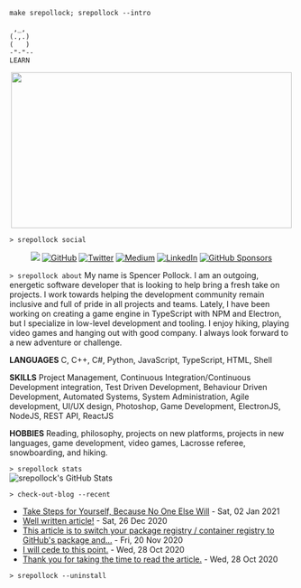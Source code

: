 `make srepollock; srepollock --intro`
```
 ,_,
(.,.)
(   )
-"-"--
LEARN
 ```
<p align="center">
<img width=498 height=276 src=https://external-content.duckduckgo.com/iu/?u=https%3A%2F%2Fmedia1.tenor.com%2Fimages%2Fa4cd3a19ae2b3ebbca19e4f022e660e4%2Ftenor.gif%3Fitemid%3D8645601&f=1&nofb=1 />
</p>  

 `> srepollock social`
 
<p align="center">
  <img src="https://img.shields.io/static/v1?label=&message=Personal-Website&color=brightgreen&link=https://spollock.ca" /img>
	<a href="https://github.com/srepollock"><img src="https://img.shields.io/github/followers/srepollock.svg?label=GitHub&style=social" alt="GitHub"></a>
	<a href="https://twitter.com/srepollock"><img src="https://img.shields.io/twitter/follow/srepollock?label=Twitter&style=social" alt="Twitter"></a>
  <a href="https://medium.com/@srepollock"><img src="https://img.shields.io/badge/Medium--_.svg?label=Medium&style=social" alt="Medium" /></a>
	<a href="https://www.linkedin.com/in/srepollock"><img src="https://img.shields.io/badge/LinkedIn--_.svg?style=social&logo=linkedin" alt="LinkedIn"></a>
	<a href="https://github.com/sponsors/srepollock"><img src="https://img.shields.io/badge/GitHub_Sponsors--_.svg?style=social&logo=github&logoColor=EA4AAA" alt="GitHub Sponsors"></a>
</p>

`> srepollock about`
My name is Spencer Pollock. I am an outgoing, energetic software developer that is looking to help bring a fresh take on projects. I work towards helping the development community remain inclusive and full of pride in all projects and teams. Lately, I have been working on creating a game engine in TypeScript with NPM and Electron, but I specialize in low-level development and tooling. I enjoy hiking, playing video games and hanging out with good company. I always look forward to a new adventure or challenge.

**LANGUAGES**
C, C++, C#, Python, JavaScript, TypeScript, HTML, Shell

**SKILLS**
Project Management, Continuous Integration/Continuous Development integration, Test Driven Development, Behaviour Driven Development, Automated Systems, System Administration, Agile development, UI/UX design, Photoshop, Game Development, ElectronJS, NodeJS, REST API, ReactJS

**HOBBIES**
Reading, philosophy, projects on new platforms, projects in new languages, game development, video games, Lacrosse referee, snowboarding, and hiking.

`> srepollock stats`  
![srepollock's GitHub Stats](https://github-readme-stats.vercel.app/api?username=srepollock&show_icons=true&theme=cobalt)

`> check-out-blog --recent`
<!-- blog starts -->
* [Take Steps for Yourself, Because No One Else Will](https://medium.com/the-post-grad-survival-guide/take-steps-for-yourself-because-no-one-else-will-4233803c36c7?source=rss-946d079fd083------2) - Sat, 02 Jan 2021
* [Well written article!](https://medium.com/@srepollock/well-written-article-9ac69e5d25f4?source=rss-946d079fd083------2) - Sat, 26 Dec 2020
* [This article is to switch your package registry / container registry to GitHub's package and…](https://medium.com/@srepollock/this-article-is-to-switch-your-package-registry-container-registry-to-githubs-package-and-2e8cbef4eac9?source=rss-946d079fd083------2) - Fri, 20 Nov 2020
* [I will cede to this point.](https://medium.com/@srepollock/i-will-cede-to-this-point-ec902fa3e15f?source=rss-946d079fd083------2) - Wed, 28 Oct 2020
* [Thank you for taking the time to read the article.](https://medium.com/@srepollock/thank-you-for-taking-the-time-to-read-the-article-f020c55cbe07?source=rss-946d079fd083------2) - Wed, 28 Oct 2020
<!-- blog ends -->

`> srepollock --uninstall`
